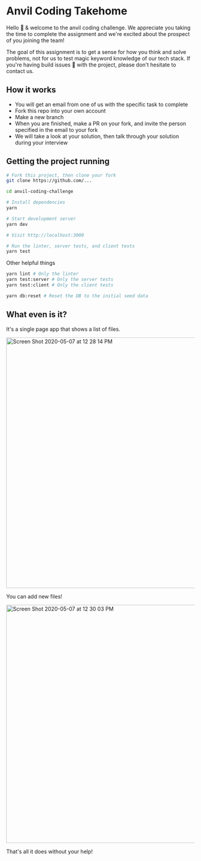 # Anvil Coding Takehome
Hello 👋 & welcome to the anvil coding challenge. We appreciate you taking the time to complete the assignment and we're excited about the prospect of you joining the team!

The goal of this assignment is to get a sense for how you think and solve problems, not for us to test magic keyword knowledge of our tech stack. If you're having build issues 🔧 with the project, please don't hesitate to contact us.

## How it works

* You will get an email from one of us with the specific task to complete
* Fork this repo into your own account
* Make a new branch
* When you are finished, make a PR on your fork, and invite the person specified in the email to your fork
* We will take a look at your solution, then talk through your solution during your interview

## Getting the project running

```bash
# Fork this project, then clone your fork
git clone https://github.com/...

cd anvil-coding-challenge

# Install dependencies
yarn

# Start development server
yarn dev

# Visit http://localhost:3000

# Run the linter, server tests, and client tests
yarn test
```

Other helpful things

```bash
yarn lint # Only the linter
yarn test:server # Only the server tests
yarn test:client # Only the client tests

yarn db:reset # Reset the DB to the initial seed data
```

## What even is it?

It's a single page app that shows a list of files.

<img width="669" alt="Screen Shot 2020-05-07 at 12 28 14 PM" src="https://user-images.githubusercontent.com/69169/81336579-71df3300-905e-11ea-888a-acccc1344b36.png">

You can add new files!

<img width="636" alt="Screen Shot 2020-05-07 at 12 30 03 PM" src="https://user-images.githubusercontent.com/69169/81336645-8cb1a780-905e-11ea-86ce-f882a2d5fd46.png">

That's all it does without your help!
